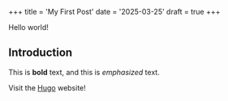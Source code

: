 +++
title = 'My First Post'
date = '2025-03-25'
draft = true
+++

Hello world!
## Introduction

This is **bold** text, and this is *emphasized* text.

Visit the [Hugo](https://gohugo.io) website!
